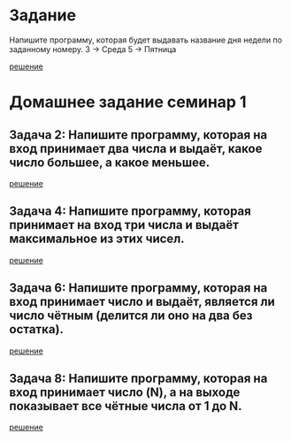 


# Задание 
Напишите программу, которая будет выдавать название дня недели по заданному номеру.
3 -> Среда
5 -> Пятница

[решение](seminar/seminar_01/example_02/Program.cs)

# Домашнее задание семинар 1

## Задача 2: Напишите программу, которая на вход принимает два числа и выдаёт, какое число большее, а какое меньшее.

[решение](seminar/seminar_01/homework/home_examp_1/Program.cs)

## Задача 4: Напишите программу, которая принимает на вход три числа и выдаёт максимальное из этих чисел.

[решение](seminar/seminar_01/homework/home_examp_2/Program.cs)

## Задача 6: Напишите программу, которая на вход принимает число и выдаёт, является ли число чётным (делится ли оно на два без остатка).

[решение](seminar/seminar_01/homework/home_examp_3/Program.cs)

## Задача 8: Напишите программу, которая на вход принимает число (N), а на выходе показывает все чётные числа от 1 до N.

[решение](seminar/seminar_01/homework/home_examp_4/Program.cs)

